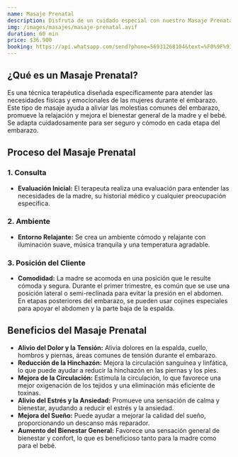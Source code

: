 ```yaml
---
name: Masaje Prenatal
description: Disfruta de un cuidado especial con nuestro Masaje Prenatal, diseñado para aliviar las tensiones y molestias durante el embarazo. Este tratamiento profesional ofrece relajación y bienestar, brindando alivio y comodidad a las futuras mamás.
img: /images/masajes/masaje-prenatal.avif
duration: 60 min
price: $36.900
booking: https://api.whatsapp.com/send?phone=56931268104&text=%F0%9F%91%8B%F0%9F%8F%BB%20%C2%A1Hola!%20Quisiera%20agendar%20una%20hora%20para%20el%20masaje%20prenatal.
---
```


## ¿Qué es un Masaje Prenatal?

Es una técnica terapéutica diseñada específicamente para atender las necesidades físicas y emocionales de las mujeres durante el embarazo. Este tipo de masaje ayuda a aliviar las molestias comunes del embarazo, promueve la relajación y mejora el bienestar general de la madre y el bebé. Se adapta cuidadosamente para ser seguro y cómodo en cada etapa del embarazo.

## Proceso del Masaje Prenatal

### 1. Consulta

- **Evaluación Inicial:** El terapeuta realiza una evaluación para entender las necesidades de la madre, su historial médico y cualquier preocupación específica.

### 2. Ambiente

- **Entorno Relajante:** Se crea un ambiente cómodo y relajante con iluminación suave, música tranquila y una temperatura agradable.

### 3. Posición del Cliente

- **Comodidad:** La madre se acomoda en una posición que le resulte cómoda y segura. Durante el primer trimestre, es común que se use una posición lateral o semi-reclinada para evitar la presión en el abdomen. En etapas posteriores del embarazo, se pueden usar cojines especiales para apoyar el abdomen y la parte baja de la espalda.

## Beneficios del Masaje Prenatal

- **Alivio del Dolor y la Tensión:** Alivia dolores en la espalda, cuello, hombros y piernas, áreas comunes de tensión durante el embarazo.
- **Reducción de la Hinchazón:** Mejora la circulación sanguínea y linfática, lo que puede ayudar a reducir la hinchazón en las piernas y los pies.
- **Mejora de la Circulación:** Estimula la circulación, lo que favorece una mejor oxigenación de los tejidos y una eliminación más eficiente de toxinas.
- **Alivio del Estrés y la Ansiedad:** Promueve una sensación de calma y bienestar, ayudando a reducir el estrés y la ansiedad.
- **Mejora del Sueño:** Puede ayudar a mejorar la calidad del sueño, proporcionando un descanso más reparador.
- **Aumento del Bienestar General:** Favorece una sensación general de bienestar y confort, lo que es beneficioso tanto para la madre como para el bebé.
